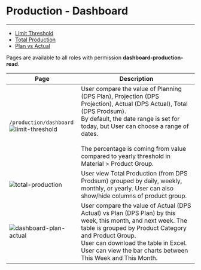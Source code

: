 # Production - Dashboard

---

- [Limit Threshold](#limit-threshold)
- [Total Production](#end-balance)
- [Plan vs Actual](#plan-vs-actual)

Pages are available to all roles with permission **dashboard-production-read**.

| Page                                                                                                                                                       | Description                                                                                                                                                                                                                                                                                                            |
| ---------------------------------------------------------------------------------------------------------------------------------------------------------- | ---------------------------------------------------------------------------------------------------------------------------------------------------------------------------------------------------------------------------------------------------------------------------------------------------------------------- |
| <a name="limit-threshold"></a>`/production/dashboard`<br />![limit-threshold](/images/docs/ProductionPlan/dashboard-limit-threshold.png 'Limit Threshold') | User compare the value of Planning (DPS Plan), Projection (DPS Projection), Actual (DPS Actual), Total (DPS Prodsum).<br />By default, the date range is set for today, but User can choose a range of dates.<br /><br />The percentage is coming from value compared to yearly threshold in Material > Product Group. |
| <a name="end-balance"></a> ![total-production](/images/docs/ProductionPlan/dashboard-total-production.png 'Total Production')                              | User view Total Production (from DPS Prodsum) grouped by daily, weekly, monthly, or yearly. User can also show/hide columns of product group.                                                                                                                                                                          |
| <a name="plan-vs-actual"></a> ![dashboard-plan-actual](/images/docs/ProductionPlan/dashboard-plan-actual.png 'Dashboard Plan Actual')                      | User compare the value of Actual (DPS Actual) vs Plan (DPS Plan) by this week, this month, and next week. The table is grouped by Product Category and Product Group.<br />User can download the table in Excel.<br />User can view the bar charts between This Week and This Month.                                   |
